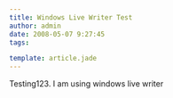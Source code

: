 ```yaml
---
title: Windows Live Writer Test
author: admin
date: 2008-05-07 9:27:45
tags: 

template: article.jade
---
```


Testing123\. I am using windows live writer
